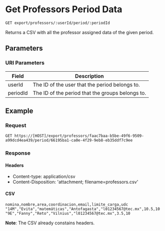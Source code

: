 # Get Professors Period Data

    GET export/professors/:userId/period/:periodId
    
Returns a CSV with all the professor assigned data of the given period.

## Parameters

### URI Parameters
Field | Description
--- | ---
userId | The ID of the user that the period belongs to.
periodId | The ID of the period that the groups belongs to.

## Example
### Request

    GET https://[HOST]/export/professors/faac7baa-b5be-49f6-9509-a99dcd4ea439/period/66195ba1-ca0e-4f29-9eb8-eb35ddf7c9ee

### Response
#### Headers
- Content-type: application/csv
- Content-Disposition: 'attachment; filename=professors.csv'
#### CSV
``` csv
nomina,nombre,area,coordinacion,email,limite_carga,udc
"14M","Evita","matemáticas","Antofagasta","l01234567@tec.mx",10.5,10
"9E","Fanny","Reto","Vilnius","l01234567@tec.mx",3.5,10

```

**Note**: The CSV already constains headers.